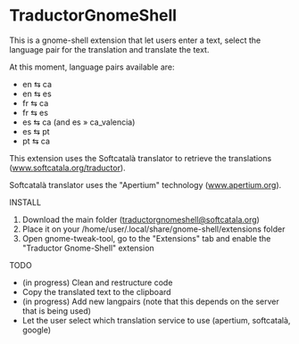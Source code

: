 TraductorGnomeShell
===================

This is a gnome-shell extension that let users enter a text, select the language pair for the translation and translate the text.

At this moment, language pairs available are:

* en ⇆ ca
* en ⇆ es
* fr ⇆ ca
* fr ⇆ es
* es ⇆ ca (and es » ca_valencia)
* es ⇆ pt
* pt ⇆ ca

This extension uses the Softcatalà translator to retrieve the translations (www.softcatala.org/traductor).

Softcatalà translator uses the "Apertium" technology (www.apertium.org).

INSTALL

1. Download the main folder (traductorgnomeshell@softcatala.org)
2. Place it on your /home/user/.local/share/gnome-shell/extensions folder
3. Open gnome-tweak-tool, go to the "Extensions" tab and enable the "Traductor Gnome-Shell" extension


TODO

* (in progress) Clean and restructure code
* Copy the translated text to the clipboard
* (in progress) Add new langpairs (note that this depends on the server that is being used)
* Let the user select which translation service to use (apertium, softcatalà, google)